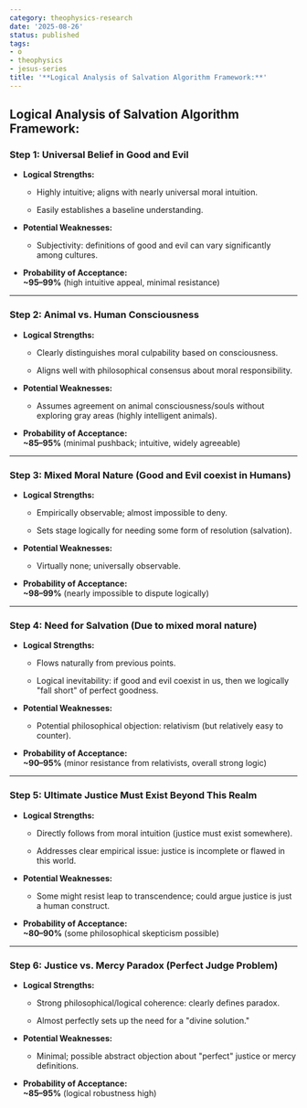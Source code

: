 ```yaml
---
category: theophysics-research
date: '2025-08-26'
status: published
tags:
- o
- theophysics
- jesus-series
title: '**Logical Analysis of Salvation Algorithm Framework:**'
---
```

   
## **Logical Analysis of Salvation Algorithm Framework:**   
   
### **Step 1: Universal Belief in Good and Evil**   
   
   
- **Logical Strengths:**   
       
   
    - Highly intuitive; aligns with nearly universal moral intuition.   
           
   
    - Easily establishes a baseline understanding.   
           
   
- **Potential Weaknesses:**   
       
   
    - Subjectivity: definitions of good and evil can vary significantly among cultures.   
           
   
- **Probability of Acceptance:**     
    **~95–99%** (high intuitive appeal, minimal resistance)   
       
   
   
---   
   
### **Step 2: Animal vs. Human Consciousness**   
   
   
- **Logical Strengths:**   
       
   
    - Clearly distinguishes moral culpability based on consciousness.   
           
   
    - Aligns well with philosophical consensus about moral responsibility.   
           
   
- **Potential Weaknesses:**   
       
   
    - Assumes agreement on animal consciousness/souls without exploring gray areas (highly intelligent animals).   
           
   
- **Probability of Acceptance:**     
    **~85–95%** (minimal pushback; intuitive, widely agreeable)   
       
   
   
---   
   
### **Step 3: Mixed Moral Nature (Good and Evil coexist in Humans)**   
   
   
- **Logical Strengths:**   
       
   
    - Empirically observable; almost impossible to deny.   
           
   
    - Sets stage logically for needing some form of resolution (salvation).   
           
   
- **Potential Weaknesses:**   
       
   
    - Virtually none; universally observable.   
           
   
- **Probability of Acceptance:**     
    **~98–99%** (nearly impossible to dispute logically)   
       
   
   
---   
   
### **Step 4: Need for Salvation (Due to mixed moral nature)**   
   
   
- **Logical Strengths:**   
       
   
    - Flows naturally from previous points.   
           
   
    - Logical inevitability: if good and evil coexist in us, then we logically "fall short" of perfect goodness.   
           
   
- **Potential Weaknesses:**   
       
   
    - Potential philosophical objection: relativism (but relatively easy to counter).   
           
   
- **Probability of Acceptance:**     
    **~90–95%** (minor resistance from relativists, overall strong logic)   
       
   
   
---   
   
### **Step 5: Ultimate Justice Must Exist Beyond This Realm**   
   
   
- **Logical Strengths:**   
       
   
    - Directly follows from moral intuition (justice must exist somewhere).   
           
   
    - Addresses clear empirical issue: justice is incomplete or flawed in this world.   
           
   
- **Potential Weaknesses:**   
       
   
    - Some might resist leap to transcendence; could argue justice is just a human construct.   
           
   
- **Probability of Acceptance:**     
    **~80–90%** (some philosophical skepticism possible)   
       
   
   
---   
   
### **Step 6: Justice vs. Mercy Paradox (Perfect Judge Problem)**   
   
   
- **Logical Strengths:**   
       
   
    - Strong philosophical/logical coherence: clearly defines paradox.   
           
   
    - Almost perfectly sets up the need for a "divine solution."   
           
   
- **Potential Weaknesses:**   
       
   
    - Minimal; possible abstract objection about "perfect" justice or mercy definitions.   
           
   
- **Probability of Acceptance:**     
    **~85–95%** (logical robustness high)